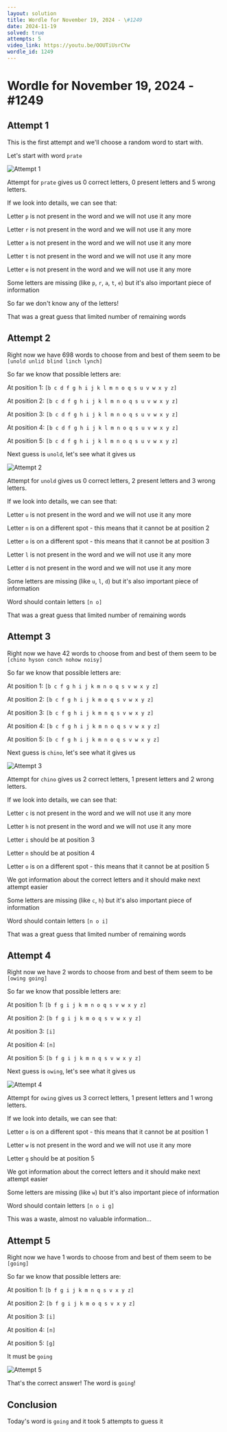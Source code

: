 ```yaml
---
layout: solution
title: Wordle for November 19, 2024 - \#1249
date: 2024-11-19
solved: true
attempts: 5
video_link: https://youtu.be/OOUTiUsrCYw
wordle_id: 1249
---
```


# Wordle for November 19, 2024 - \#1249

## Attempt 1

This is the first attempt and we'll choose a random word to start with.

Let's start with word `prate`

![Attempt 1](2024-11-19/attempt-1.png)

Attempt for `prate` gives us 0 correct letters, 0 present letters and 5 wrong letters.

If we look into details, we can see that:

Letter `p` is not present in the word and we will not use it any more

Letter `r` is not present in the word and we will not use it any more

Letter `a` is not present in the word and we will not use it any more

Letter `t` is not present in the word and we will not use it any more

Letter `e` is not present in the word and we will not use it any more

Some letters are missing (like `p`, `r`, `a`, `t`, `e`) but it's also important piece of information

So far we don't know any of the letters!

That was a great guess that limited number of remaining words



## Attempt 2

Right now we have 698 words to choose from and best of them seem to be `[unold unlid blind linch lynch]`

So far we know that possible letters are:

At position 1: `[b c d f g h i j k l m n o q s u v w x y z]`

At position 2: `[b c d f g h i j k l m n o q s u v w x y z]`

At position 3: `[b c d f g h i j k l m n o q s u v w x y z]`

At position 4: `[b c d f g h i j k l m n o q s u v w x y z]`

At position 5: `[b c d f g h i j k l m n o q s u v w x y z]`

Next guess is `unold`, let's see what it gives us

![Attempt 2](2024-11-19/attempt-2.png)

Attempt for `unold` gives us 0 correct letters, 2 present letters and 3 wrong letters.

If we look into details, we can see that:

Letter `u` is not present in the word and we will not use it any more

Letter `n` is on a different spot - this means that it cannot be at position 2

Letter `o` is on a different spot - this means that it cannot be at position 3

Letter `l` is not present in the word and we will not use it any more

Letter `d` is not present in the word and we will not use it any more

Some letters are missing (like `u`, `l`, `d`) but it's also important piece of information

Word should contain letters `[n o]`

That was a great guess that limited number of remaining words



## Attempt 3

Right now we have 42 words to choose from and best of them seem to be `[chino hyson conch nohow noisy]`

So far we know that possible letters are:

At position 1: `[b c f g h i j k m n o q s v w x y z]`

At position 2: `[b c f g h i j k m o q s v w x y z]`

At position 3: `[b c f g h i j k m n q s v w x y z]`

At position 4: `[b c f g h i j k m n o q s v w x y z]`

At position 5: `[b c f g h i j k m n o q s v w x y z]`

Next guess is `chino`, let's see what it gives us

![Attempt 3](2024-11-19/attempt-3.png)

Attempt for `chino` gives us 2 correct letters, 1 present letters and 2 wrong letters.

If we look into details, we can see that:

Letter `c` is not present in the word and we will not use it any more

Letter `h` is not present in the word and we will not use it any more

Letter `i` should be at position 3

Letter `n` should be at position 4

Letter `o` is on a different spot - this means that it cannot be at position 5

We got information about the correct letters and it should make next attempt easier

Some letters are missing (like `c`, `h`) but it's also important piece of information

Word should contain letters `[n o i]`

That was a great guess that limited number of remaining words



## Attempt 4

Right now we have 2 words to choose from and best of them seem to be `[owing going]`

So far we know that possible letters are:

At position 1: `[b f g i j k m n o q s v w x y z]`

At position 2: `[b f g i j k m o q s v w x y z]`

At position 3: `[i]`

At position 4: `[n]`

At position 5: `[b f g i j k m n q s v w x y z]`

Next guess is `owing`, let's see what it gives us

![Attempt 4](2024-11-19/attempt-4.png)

Attempt for `owing` gives us 3 correct letters, 1 present letters and 1 wrong letters.

If we look into details, we can see that:

Letter `o` is on a different spot - this means that it cannot be at position 1

Letter `w` is not present in the word and we will not use it any more

Letter `g` should be at position 5

We got information about the correct letters and it should make next attempt easier

Some letters are missing (like `w`) but it's also important piece of information

Word should contain letters `[n o i g]`

This was a waste, almost no valuable information...



## Attempt 5

Right now we have 1 words to choose from and best of them seem to be `[going]`

So far we know that possible letters are:

At position 1: `[b f g i j k m n q s v x y z]`

At position 2: `[b f g i j k m o q s v x y z]`

At position 3: `[i]`

At position 4: `[n]`

At position 5: `[g]`

It must be `going`

![Attempt 5](2024-11-19/attempt-5.png)

That's the correct answer! The word is `going`!

## Conclusion

Today's word is `going` and it took 5 attempts to guess it

